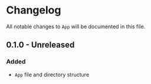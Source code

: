 # Changelog

All notable changes to `App` will be documented in this file.

## 0.1.0 - Unreleased

### Added
- `App` file and directory structure